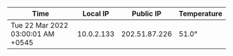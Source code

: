 | Time     | Local IP | Public IP | Temperature |
| ----------- | ----------- | ----------- | ----------- |
| Tue 22 Mar 2022 03:00:01 AM +0545      | 10.0.2.133     | 202.51.87.226  | 51.0° |
